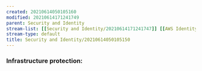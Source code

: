 ```yaml
---
created: 20210614050105160
modified: 20210614171241749
parent: Security and Identity
stream-list: [[Security and Identity/20210614171241747]] [[AWS Identity and Access Management/20210614055610345]] [[Security and Identity/20210614050224040]] [[Security and Identity/20210614050304318]] [[Security and Identity/20210614050351218]]
stream-type: default
title: Security and Identity/20210614050105150
---
```

### Infrastructure protection:
